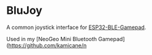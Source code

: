 # BluJoy

A common joystick interface for [ESP32-BLE-Gamepad](https://github.com/lemmingDev/ESP32-BLE-Gamepad).

Used in my [NeoGeo Mini Bluetooth Gamepad](https://github.com/kamicane/n